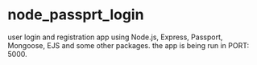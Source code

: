 # node_passprt_login
 user login and registration app using Node.js, Express, Passport, Mongoose, EJS and some other packages.
the app is being run in PORT: 5000.
